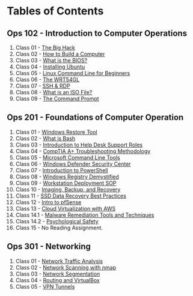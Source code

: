 # Tables of Contents

## Ops 102 - Introduction to Computer Operations

1. Class 01 - [The Big Hack](https://github.com/marcusvno/codefellows-ops-notes/blob/main/102-ops/class-01-reading-notes.md#class-01-reading-assignment)
2. Class 02 - [How to Build a Computer](https://github.com/marcusvno/codefellows-ops-notes/blob/main/102-ops/class-02-reading-notes.md#class-02-reading-assignment)
3. Class 03 - [What is the BIOS?](https://github.com/marcusvno/codefellows-ops-notes/blob/main/102-ops/class-03-reading-notes.md#class-03-reading-assignment)
4. Class 04 - [Installing Ubuntu](https://github.com/marcusvno/codefellows-ops-notes/blob/main/102-ops/class-04-reading-notes.md#class-04-reading-assignment)
5. Class 05 - [Linux Command Line for Beginners](https://github.com/marcusvno/codefellows-ops-notes/blob/main/102-ops/class-05-reading-notes.md#class-05-reading-assignment)
6. Class 06 - [The WRT54GL](https://github.com/marcusvno/codefellows-ops-notes/blob/main/102-ops/class-06-reading-notes.md#class-06-reading-assignment)
7. Class 07 - [SSH & RDP](https://github.com/marcusvno/codefellows-ops-notes/blob/main/102-ops/class-07-reading-notes.md#class-07-reading-assignment)
8. Class 08 - [What is an ISO File?](https://github.com/marcusvno/codefellows-ops-notes/blob/main/102-ops/class-08-reading-notes.md#class-08-reading-assignment)
9. Class 09 - [The Command Prompt](https://github.com/marcusvno/codefellows-ops-notes/blob/main/102-ops/class-09-reading-notes.md#class-09-reading-asignment)

## Ops 201 - Foundations of Computer Operation

1. Class 01 - [Windows Restore Tool](201-ops/reading-notes/class-01-reading-notes.md#class-01-reading-assignment)
2. Class 02 - [What is Bash](201-ops/reading-notes/class-02-reading-notes.md#class-02-reading-assignment)
3. Class 03 - [Introduction to Help Desk Support Roles](201-ops/reading-notes/class-03-reading-notes.md#class-03-reading-assignmen5)
4. Class 04 - [CompTIA A+ Troubleshooting Methodology](201-ops/reading-notes/class-04-reading-notes.md#class-04-reading-assignment)
5. Class 05 - [Microsoft Command Line Tools](201-ops/reading-notes/class-05-reading-notes.md#class-05-reading-assignmen)
6. Class 06 - [Windows Defender Security Center](/201-ops/reading-notes/class-06-reading-notes.md#class-06-reading-assignment)
7. Class 07 - [Introduction to PowerShell](/201-ops/reading-notes/class-07-reading-notes.md#class-07-reading-assignment)
8. Class 08 - [Windows Registry Demystified](/201-ops/reading-notes/class-08-reading-notes.md#class-08-reading-assignment)
9. Class 09 - [Workstation Deployment SOP](/201-ops/reading-notes/class-09-reading-notes.md#class-09-reading-assignment)
10. Class 10 - [Imaging, Backup, and Recovery](/201-ops/reading-notes/class-10-reading-notes.md#class-10-reading-assignment)
11. Class 11 - [SSD Data Recovery Best Practices](/201-ops/reading-notes/class-11-reading-notes.md#class-11-reading-assignment)
12. Class 12 - [Intro to pfSense](/201-ops/reading-notes/class-12-reading-notes.md#class-12-reading-assignment)
13. Class 13 - [Cloud Virtualization with AWS](/201-ops/reading-notes/class-13-reading-notes.md#class-13-reading-assignment)
14. Class 14.1 - [Malware Remediation Tools and Techniques](/201-ops/reading-notes/class-14-reading-notes-pt1.md#class-14-reading-assignment)
15. Class 14.2 - [Psychological Safety](201-ops/reading-notes/class-14-reading-notes-pt-2.md#class-14-reading-assignment)
16. Class 15 - No Reading Assignment.

## Ops 301 - Networking

1. Class 01 - [Network Traffic Analysis](301-ops/reading-notes/class-01-reading-notes.md#class-01-reading-assignment)
2. Class 02 - [Network Scanning with nmap](301-ops/reading-notes/class-02-reading-notes.md#class-02-reading-assignment)
3. Class 03 - [Network Segmentation](301-ops/reading-notes/class-03-reading-notes.md#class-03-reading-assignment)
4. Class 04 - [Routing and VirtualBox](301-ops/reading-notes/class-04-reading-notes.md#class-04-reading-assignment)
5. Class 05 - [VPN Tunnels](301-ops/reading-notes/class-05-reading-notes.md#class-05-reading-assignment)
